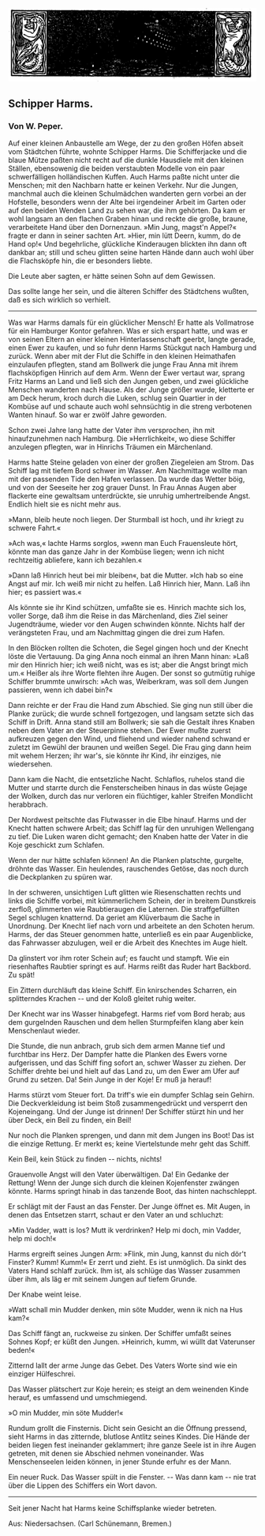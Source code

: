 <div align="center" float="left"><img alt="Schiff bei Nacht auf See" src="0365.gif"/></div>

<h2>Schipper Harms.</h2>

<h3>Von W. Peper.</h3>

Auf einer kleinen Anbaustelle am Wege, der zu den großen Höfen
abseit vom Städtchen führte, wohnte Schipper Harms. Die
Schifferjacke und die blaue Mütze paßten nicht recht auf die dunkle
Hausdiele mit den kleinen Ställen, ebensowenig die beiden verstaubten
Modelle von ein paar schwerfälligen holländischen Kuffen.
Auch Harms paßte nicht unter die Menschen; mit den Nachbarn
hatte er keinen Verkehr. Nur die Jungen, manchmal auch die
kleinen Schulmädchen wanderten gern vorbei an der Hofstelle, besonders
wenn der Alte bei irgendeiner Arbeit im Garten oder auf
den beiden Wenden Land zu sehen war, die ihm gehörten. Da kam 
er wohl langsam an den flachen Graben hinan und reckte die große,
braune, verarbeitete Hand über den Dornenzaun. »Min Jung,
magst'n Appel?« fragte er dann in seiner sachten Art. »Hier, min
lütt Deern, kumm, do de Hand op!« Und begehrliche, glückliche
Kinderaugen blickten ihn dann oft dankbar an; still und scheu
glitten seine harten Hände dann auch wohl über die Flachsköpfe
hin, die er besonders liebte.

Die Leute aber sagten, er hätte seinen Sohn auf dem Gewissen.

Das sollte lange her sein, und die älteren Schiffer des Städtchens
wußten, daß es sich wirklich so verhielt.

<hr/>

Was war Harms damals für ein glücklicher Mensch! Er hatte
als Vollmatrose für ein Hamburger Kontor gefahren. Was er sich
erspart hatte, und was er von seinen Eltern an einer kleinen Hinterlassenschaft
geerbt, langte gerade, einen Ewer zu kaufen, und so fuhr
denn Harms Stückgut nach Hamburg und zurück. Wenn aber mit
der Flut die Schiffe in den kleinen Heimathafen einzulaufen pflegten,
stand am Bollwerk die junge Frau Anna mit ihrem flachsköpfigen
Hinrich auf dem Arm. Wenn der Ewer vertaut war, sprang Fritz
Harms an Land und ließ sich den Jungen geben, und zwei glückliche
Menschen wanderten nach Hause. Als der Junge größer wurde,
kletterte er am Deck herum, kroch durch die Luken, schlug sein Quartier
in der Kombüse auf und schaute auch wohl sehnsüchtig in die streng
verbotenen Wanten hinauf. So war er zwölf Jahre geworden.

Schon zwei Jahre lang hatte der Vater ihm versprochen, ihn
mit hinaufzunehmen nach Hamburg. Die »Herrlichkeit«, wo diese
Schiffer anzulegen pflegten, war in Hinrichs Träumen ein
Märchenland.

Harms hatte Steine geladen von einer der großen Ziegeleien
am Strom. Das Schiff lag mit tiefem Bord schwer im Wasser. Am
Nachmittage wollte man mit der passenden Tide den Hafen verlassen.
Da wurde das Wetter böig, und von der Seeseite her zog grauer
Dunst. In Frau Annas Augen aber flackerte eine gewaltsam unterdrückte,
sie unruhig umhertreibende Angst. Endlich hielt sie es nicht
mehr aus.

»Mann, bleib heute noch liegen. Der Sturmball ist hoch, und
ihr kriegt zu schwere Fahrt.«
 
»Ach was,« lachte Harms sorglos, »wenn man Euch Frauensleute
hört, könnte man das ganze Jahr in der Kombüse liegen; wenn
ich nicht rechtzeitig abliefere, kann ich bezahlen.«

»Dann laß Hinrich heut bei mir bleiben«, bat die Mutter.
»Ich hab so eine Angst auf mir. Ich weiß mir nicht zu helfen.
Laß Hinrich hier, Mann. Laß ihn hier; es passiert was.«

Als könnte sie ihr Kind schützen, umfaßte sie es. Hinrich machte
sich los, voller Sorge, daß ihm die Reise in das Märchenland, dies
Ziel seiner Jugendträume, wieder vor den Augen schwinden könnte.
Nichts half der verängsteten Frau, und am Nachmittag gingen die
drei zum Hafen.

In den Blöcken rollten die Schoten, die Segel gingen hoch und
der Knecht löste die Vertauung. Da ging Anna noch einmal an
ihren Mann hinan: »Laß mir den Hinrich hier; ich weiß nicht,
was es ist; aber die Angst bringt mich um.« Heißer als ihre Worte
flehten ihre Augen. Der sonst so gutmütig ruhige Schiffer brummte
unwirsch: »Ach was, Weiberkram, was soll dem Jungen passieren,
wenn ich dabei bin?«

Dann reichte er der Frau die Hand zum Abschied. Sie ging
nun still über die Planke zurück; die wurde schnell fortgezogen, und
langsam setzte sich das Schiff in Drift. Anna stand still am Bollwerk;
sie sah die Gestalt ihres Knaben neben dem Vater an der
Steuerpinne stehen. Der Ewer mußte zuerst aufkreuzen gegen den
Wind, und fliehend und wieder nahend schwand er zuletzt im Gewühl
der braunen und weißen Segel. Die Frau ging dann heim
mit wehem Herzen; ihr war's, sie könnte ihr Kind, ihr einziges, nie
wiedersehen.

Dann kam die Nacht, die entsetzliche Nacht. Schlaflos, ruhelos
stand die Mutter und starrte durch die Fensterscheiben hinaus in
das wüste Gejage der Wolken, durch das nur verloren ein flüchtiger,
kahler Streifen Mondlicht herabbrach.

Der Nordwest peitschte das Flutwasser in die Elbe hinauf. Harms
und der Knecht hatten schwere Arbeit; das Schiff lag für den unruhigen
Wellengang zu tief. Die Luken waren dicht gemacht; den
Knaben hatte der Vater in die Koje geschickt zum Schlafen.

Wenn der nur hätte schlafen können! An die Planken platschte,
gurgelte, dröhnte das Wasser. Ein heulendes, rauschendes Getöse,
das noch durch die Deckplanken zu spüren war.
 
In der schweren, unsichtigen Luft glitten wie Riesenschatten
rechts und links die Schiffe vorbei, mit kümmerlichem Schein, der
in breitem Dunstkreis zerfloß, glimmerten wie Raubtieraugen die
Laternen. Die straffgefüllten Segel schlugen knatternd. Da geriet
am Klüverbaum die Sache in Unordnung. Der Knecht lief nach
vorn und arbeitete an den Schoten herum. Harms, der das Steuer
genommen hatte, unterließ es ein paar Augenblicke, das Fahrwasser
abzulugen, weil er die Arbeit des Knechtes im Auge hielt.

Da glinstert vor ihm roter Schein auf; es faucht und stampft.
Wie ein riesenhaftes Raubtier springt es auf. Harms reißt das Ruder
hart Backbord. Zu spät!

Ein Zittern durchläuft das kleine Schiff. Ein knirschendes
Scharren, ein splitterndes Krachen -- und der Koloß gleitet ruhig
weiter.

Der Knecht war ins Wasser hinabgefegt. Harms rief vom Bord
herab; aus dem gurgelnden Rauschen und dem hellen Sturmpfeifen
klang aber kein Menschenlaut wieder.

Die Stunde, die nun anbrach, grub sich dem armen Manne tief
und furchtbar ins Herz. Der Dampfer hatte die Planken des Ewers
vorne aufgerissen, und das Schiff fing sofort an, schwer Wasser zu
ziehen. Der Schiffer drehte bei und hielt auf das Land zu, um
den Ewer am Ufer auf Grund zu setzen. Da! Sein Junge in der
Koje! Er muß ja herauf!

Harms stürzt vom Steuer fort. Da triff's wie ein dumpfer Schlag
sein Gehirn. Die Deckverkleidung ist beim Stoß zusammengedrückt
und versperrt den Kojeneingang. Und der Junge ist drinnen! Der
Schiffer stürzt hin und her über Deck, ein Beil zu finden, ein Beil!

Nur noch die Planken sprengen, und dann mit dem Jungen
ins Boot! Das ist die einzige Rettung. Er merkt es; keine Viertelstunde
mehr geht das Schiff.

Kein Beil, kein Stück zu finden -- nichts, nichts!

Grauenvolle Angst will den Vater überwältigen. Da! Ein
Gedanke der Rettung! Wenn der Junge sich durch die kleinen Kojenfenster
zwängen könnte. Harms springt hinab in das tanzende Boot,
das hinten nachschleppt.

Er schlägt mit der Faust an das Fenster. Der Junge öffnet
es. Mit Augen, in denen das Entsetzen starrt, schaut er den Vater
an und schluchzt:
 
»Min Vadder, watt is los? Mutt ik verdrinken? Help mi
doch, min Vadder, help mi doch!«

Harms ergreift seines Jungen Arm: »Flink, min Jung, kannst
du nich dör't Finster? Kumm! Kumm!« Er zerrt und zieht. Es
ist unmöglich. Da sinkt des Vaters Hand schlaff zurück. Ihm ist,
als schlüge das Wasser zusammen über ihm, als läg er mit seinem
Jungen auf tiefem Grunde.

Der Knabe weint leise.

»Watt schall min Mudder denken, min söte Mudder, wenn ik
nich na Hus kam?«

Das Schiff fängt an, ruckweise zu sinken. Der Schiffer umfaßt
seines Sohnes Kopf; er küßt den Jungen. »Heinrich, kumm, wi
wüllt dat Vaterunser beden!«

Zitternd lallt der arme Junge das Gebet. Des Vaters Worte
sind wie ein einziger Hülfeschrei.

Das Wasser plätschert zur Koje herein; es steigt an dem weinenden
Kinde herauf, es umfassend und umschmiegend.

»O min Mudder, min söte Mudder!«

Rundum grollt die Finsternis. Dicht sein Gesicht an die Öffnung
pressend, sieht Harms in das zitternde, blutlose Antlitz seines Kindes.
Die Hände der beiden liegen fest ineinander geklammert; ihre ganze
Seele ist in ihre Augen getreten, mit denen sie Abschied nehmen voneinander.
Was Menschenseelen leiden können, in jener Stunde
erfuhr es der Mann.

Ein neuer Ruck. Das Wasser spült in die Fenster. -- Was
dann kam -- nie trat über die Lippen des Schiffers ein Wort davon.

<hr/>

Seit jener Nacht hat Harms keine Schiffsplanke wieder betreten.

<div class="source">Aus: Niedersachsen. (Carl Schünemann, Bremen.)</div>

